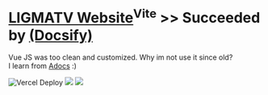 # [LIGMATV Website](https://ligmatv.vercel.app/)<sup>Vite</sup> >> Succeeded by [(Docsify)](https://github.com/LIGMATV/LIGMATV/tree/main/docs)
Vue JS was too clean and customized. Why im not use it since old?  
I learn from [Adocs](https://github.com/Evavic44/adocs) :)

![Vercel Deploy](https://therealsujitk-vercel-badge.vercel.app/?app=ligmatv&style=for-the-badge) ![](https://img.shields.io/badge/Vite-B73BFE?style=for-the-badge&logo=vite&logoColor=FFD62E) ![](https://img.shields.io/badge/Markdown-000000?style=for-the-badge&logo=markdown&logoColor=white)
